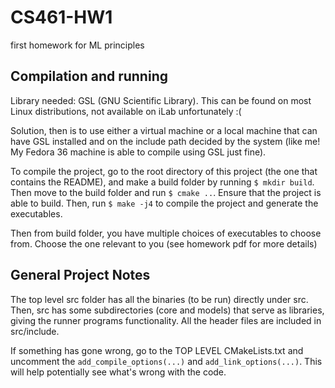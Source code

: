 # CS461-HW1
first homework for ML principles

Compilation and running
-----------------------

Library needed: GSL (GNU Scientific Library). This can be found on most Linux distributions, not available on iLab unfortunately :(

Solution, then is to use either a virtual machine or a local machine that can have GSL installed and on the include path decided by the system (like me! My Fedora 36 machine is able to compile using GSL just fine).

To compile the project, go to the root directory of this project (the one that contains the README), and make a build folder by running `$ mkdir build`. Then move to the build folder and run `$ cmake ..`. Ensure that the project is able to build. Then, run `$ make -j4` to compile the project and generate the executables.

Then from build folder, you have multiple choices of executables to choose from. Choose the one relevant to you (see homework pdf for more details)

General Project Notes
---------------------

The top level src folder has all the binaries (to be run) directly under src. Then, src has some subdirectories (core and models) that serve as libraries, giving the runner programs functionality. All the header files are included in src/include.

If something has gone wrong, go to the TOP LEVEL CMakeLists.txt and uncomment the `add_compile_options(...)` and `add_link_options(...)`. This will help potentially see what's wrong with the code.